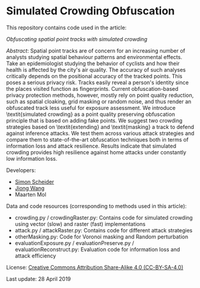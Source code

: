 # Simulated Crowding Obfuscation

This repository contains code used in the article: 

*Obfuscating spatial point tracks with simulated crowding*

*Abstract*: 
Spatial point tracks are of concern for an increasing number of analysts studying spatial behaviour patterns and environmental effects. Take an epidemiologist studying the behavior of cyclists and how their health is affected by the city's air quality. The accuracy of such analyses critically depends on the positional accuracy of the tracked points. This poses a serious privacy risk.  Tracks easily reveal a person's identity since the places visited function as fingerprints. Current obfuscation-based privacy protection methods, however, mostly rely on point quality reduction, such as spatial cloaking, grid masking or random noise, and thus render an obfuscated track less useful for exposure assessment. We introduce \textit{simulated crowding} as a point quality preserving obfuscation principle that is based on adding fake points. We suggest two crowding strategies based on \textit{extending} and \textit{masking} a track to defend against inference attacks. We test them across various attack strategies and compare them to state-of-the-art obfuscation techniques both in terms of information loss and attack resilience. Results indicate that simulated crowding provides high resilience against home attacks under constantly low information loss. 

Developers:
* [Simon Scheider](http://geographicknowledge.de)
* [Jiong Wang](https://www.uu.nl/staff/JWang3)
* Maarten Mol

Data and code resources (corresponding to methods used in this article):
-   crowding.py / crowdingRaster.py: Contains code for simulated crowding using vector (slow) and raster (fast) implementations
-   attack.py / attackRaster.py: Contains code for different attack strategies
-   otherMasking.py: Code for Voronoi masking and Random perturbation
-   evaluationExposure.py / evaluationPreserve.py / evaluationReconstruct.py: Evaluation code for information loss and attack efficiency

License: [Creative Commons Attribution Share-Alike 4.0 (CC-BY-SA-4.0)](http://opendefinition.org/licenses/cc-by-sa/)

Last update: 28 April 2019
